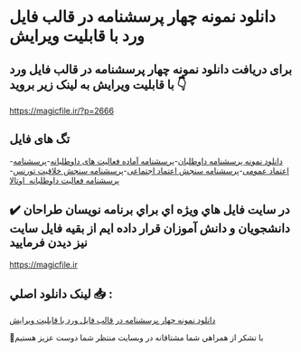 # دانلود نمونه چهار پرسشنامه در قالب فایل ورد با قابلیت ویرایش

## برای دریافت دانلود نمونه چهار پرسشنامه در قالب فایل ورد با قابلیت ویرایش به لینک زیر بروید 👇

https://magicfile.ir/?p=2666

## تگ های فایل

-[دانلود نمونه پرسشنامه داوطلبان](https://magicfile.ir/product/%d9%86%d9%85%d9%88%d9%86%d9%87-%da%86%d9%87%d8%a7%d8%b1-%d9%be%d8%b1%d8%b3%d8%b4%d9%86%d8%a7%d9%85%d9%87-%d8%af%d8%b1-%d9%82%d8%a7%d9%84%d8%a8-%d9%81%d8%a7%db%8c%d9%84-%d9%88%d8%b1%d8%af/)-[پرسشنامه آماده فعالیت های داوطلبانه](https://magicfile.ir/product/%d9%86%d9%85%d9%88%d9%86%d9%87-%da%86%d9%87%d8%a7%d8%b1-%d9%be%d8%b1%d8%b3%d8%b4%d9%86%d8%a7%d9%85%d9%87-%d8%af%d8%b1-%d9%82%d8%a7%d9%84%d8%a8-%d9%81%d8%a7%db%8c%d9%84-%d9%88%d8%b1%d8%af/)-[پرسشنامه اعتماد عمومی](https://magicfile.ir/product/%d9%86%d9%85%d9%88%d9%86%d9%87-%da%86%d9%87%d8%a7%d8%b1-%d9%be%d8%b1%d8%b3%d8%b4%d9%86%d8%a7%d9%85%d9%87-%d8%af%d8%b1-%d9%82%d8%a7%d9%84%d8%a8-%d9%81%d8%a7%db%8c%d9%84-%d9%88%d8%b1%d8%af/)-[پرسشنامه سنجش اعتماد اجتماعی](https://magicfile.ir/product/%d9%86%d9%85%d9%88%d9%86%d9%87-%da%86%d9%87%d8%a7%d8%b1-%d9%be%d8%b1%d8%b3%d8%b4%d9%86%d8%a7%d9%85%d9%87-%d8%af%d8%b1-%d9%82%d8%a7%d9%84%d8%a8-%d9%81%d8%a7%db%8c%d9%84-%d9%88%d8%b1%d8%af/)-[پرسشنامه سنجش خلاقيت تورنس](https://magicfile.ir/product/%d9%86%d9%85%d9%88%d9%86%d9%87-%da%86%d9%87%d8%a7%d8%b1-%d9%be%d8%b1%d8%b3%d8%b4%d9%86%d8%a7%d9%85%d9%87-%d8%af%d8%b1-%d9%82%d8%a7%d9%84%d8%a8-%d9%81%d8%a7%db%8c%d9%84-%d9%88%d8%b1%d8%af/)-[پرسشنامه فعالیت داوطلبانه  اوتالا](https://magicfile.ir/product/%d9%86%d9%85%d9%88%d9%86%d9%87-%da%86%d9%87%d8%a7%d8%b1-%d9%be%d8%b1%d8%b3%d8%b4%d9%86%d8%a7%d9%85%d9%87-%d8%af%d8%b1-%d9%82%d8%a7%d9%84%d8%a8-%d9%81%d8%a7%db%8c%d9%84-%d9%88%d8%b1%d8%af/)

## ✔️ در سايت فايل هاي ويژه اي براي برنامه نويسان طراحان دانشجويان و دانش آموزان قرار داده ايم از بقيه فايل سايت نيز ديدن فرماييد

https://magicfile.ir


## لينک دانلود اصلي 📥 :

[دانلود نمونه چهار پرسشنامه در قالب فایل ورد با قابلیت ویرایش](https://magicfile.ir/product/%d9%86%d9%85%d9%88%d9%86%d9%87-%da%86%d9%87%d8%a7%d8%b1-%d9%be%d8%b1%d8%b3%d8%b4%d9%86%d8%a7%d9%85%d9%87-%d8%af%d8%b1-%d9%82%d8%a7%d9%84%d8%a8-%d9%81%d8%a7%db%8c%d9%84-%d9%88%d8%b1%d8%af/) 


🙏با تشکر از همراهي شما مشتاقانه در وبسایت منتظر شما دوست عزیز هستیم

